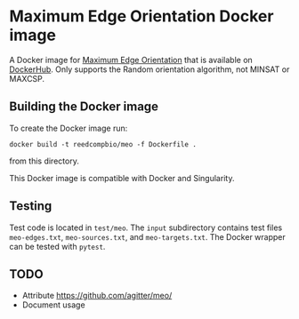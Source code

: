 # Maximum Edge Orientation Docker image

A Docker image for [Maximum Edge Orientation](https://github.com/agitter/meo/) that is available on [DockerHub](https://hub.docker.com/repository/docker/reedcompbio/meo).
Only supports the Random orientation algorithm, not MINSAT or MAXCSP.

## Building the Docker image

To create the Docker image run:
```
docker build -t reedcompbio/meo -f Dockerfile .
```
from this directory.

This Docker image is compatible with Docker and Singularity.

## Testing
Test code is located in `test/meo`.
The `input` subdirectory contains test files `meo-edges.txt`, `meo-sources.txt`, and `meo-targets.txt`.
The Docker wrapper can be tested with `pytest`.

## TODO
- Attribute https://github.com/agitter/meo/
- Document usage
